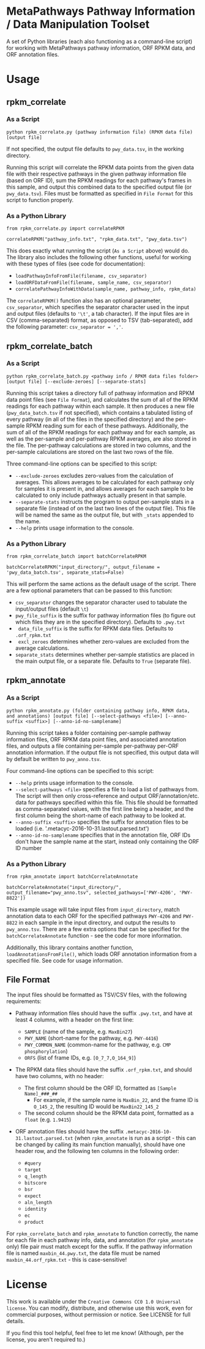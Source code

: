 # MetaPathways Pathway Information / Data Manipulation Toolset
A set of Python libraries (each also functioning as a command-line script) for working with MetaPathways pathway information, ORF RPKM data, and ORF annotation files.


# Usage

## rpkm_correlate

### As a Script
```
python rpkm_correlate.py (pathway information file) (RPKM data file) [output file]
```
If not specified, the output file defaults to ``` pwy_data.tsv ```, in the working directory. 

Running this script will correlate the RPKM data points from the given data file with their respective pathways in the given pathway information file (based on ORF ID), sum the RPKM readings for each pathway's frames in this sample, and output this combined data to the specified output file (or ```pwy_data.tsv```). Files must be formatted as specified in ```File Format``` for this script to function properly.

### As a Python Library
```
from rpkm_correlate.py import correlateRPKM

correlateRPKM("pathway_info.txt", "rpkm_data.txt", "pwy_data.tsv")
```
This does exactly what running the script (```As a Script``` above) would do. The library also includes the following other functions, useful for working with these types of files (see code for documentation):
- ```loadPathwayInfoFromFile(filename, csv_separator)```
- ```loadORFDataFromFile(filename, sample_name, csv_separator)```
- ```correlatePathwayInfoWithData(sample_name, pathway_info, rpkm_data)```

The ```correlateRPKM()``` function also has an optional parameter, ```csv_separator```, which specifies the separator character used in the input and output files (defaults to ```'\t'```, a tab character). If the input files are in CSV (comma-separated) format, as opposed to TSV (tab-separated), add the following parameter: 
```csv_separator = ','```. 


## rpkm_correlate_batch
### As a Script
``` 
python rpkm_correlate_batch.py <pathway info / RPKM data files folder> [output file] [--exclude-zeroes] [--separate-stats]
```
Running this script takes a directory full of pathway information and RPKM data point files (see ```File Format```), and calculates the sum of all of the RPKM readings for each pathway within each sample. It then produces a new file (```pwy_data_batch.tsv``` if not specified), which contains a tabulated listing of every pathway (in all of the files in the specified directory) and the per-sample RPKM reading sum for each of these pathways. Additionally, the sum of all of the RPKM readings for each pathway and for each sample, as well as the per-sample and per-pathway RPKM averages, are also stored in the file. The per-pathway calculations are stored in two columns, and the per-sample calculations are stored on the last two rows of the file. 

Three command-line options can be specified to this script:
- ```--exclude-zeroes``` excludes zero-values from the calculation of averages. This allows averages to be calculated for each pathway only for samples it is present in, and allows averages for each sample to be calculated to only include pathways actually present in that sample.
- ```--separate-stats``` instructs the program to output per-sample stats in a separate file (instead of on the last two lines of the output file). This file will be named the same as the output file, but with ```_stats``` appended to the name.
- ```--help``` prints usage information to the console.


### As a Python Library
```
from rpkm_correlate_batch import batchCorrelateRPKM

batchCorrelateRPKM("input_directory/", output_filename = 'pwy_data_batch.tsv', separate_stats=False)
```
This will perform the same actions as the default usage of the script. There are a few optional parameters that can be passed to this function:
- ```csv_separator``` changes the separator character used to tabulate the input/output files (default `\t`)
- ```pwy_file_suffix``` is the suffix for pathway information files (to figure out which files they are in the specified directory). Defaults to `.pwy.txt`
- ``` data_file_suffix``` is the suffix for RPKM data files. Defaults to ```.orf_rpkm.txt```
- ``` excl_zeroes``` determines whether zero-values are excluded from the average calculations.
- ```separate_stats``` determines whether per-sample statistics are placed in the main output file, or a separate file. Defaults to `True` (separate file).

## rpkm_annotate
### As a Script
```
python rpkm_annotate.py (folder containing pathway info, RPKM data, and annotations) [output file] [--select-pathways <file>] [--anno-suffix <suffix>] [--anno-id-no-samplename]
```
Running this script takes a folder containing per-sample pathway information files, ORF RPKM data point files, and associated annotation files, and outputs a file containing per-sample per-pathway per-ORF annotation information. If the output file is not specified, this output data will by default be written to `pwy_anno.tsv`.

Four command-line options can be specified to this script:
- `--help` prints usage information to the console.
- `--select-pathways <file>` specifies a file to load a list of pathways from. The script will then only cross-reference and output ORF/annotation/etc. data for pathways specified within this file. This file should be formatted as comma-separated values, with the first line being a header, and the first column being the short-name of each pathway to be looked at.
- `--anno-suffix <suffix>` specifies the suffix for annotation files to be loaded (i.e. '.metacyc-2016-10-31.lastout.parsed.txt')
- `--anno-id-no-samplename` specifies that in the annotation file, ORF IDs don't have the sample name at the start, instead only containing the ORF ID number

### As a Python Library
```
from rpkm_annotate import batchCorrelateAnnotate

batchCorrelateAnnotate("input_directory/", output_filename="pwy_anno.tsv", selected_pathways=['PWY-4206', 'PWY-8822'])
```
This example usage will take input files from `input_directory`, match annotation data to each ORF for the specified pathways `PWY-4206` and `PWY-8822` in each sample in the input directory, and output the results to `pwy_anno.tsv`. There are a few extra options that can be specified for the `batchCorrelateAnnotate` function - see the code for more information. 

Additionally, this library contains another function, `loadAnnotationsFromFile()`, which loads ORF annotation information from a specified file. See code for usage information.

## File Format 
The input files should be formatted as TSV/CSV files, with the following requirements:
- Pathway information files should have the suffix `.pwy.txt`, and have at least 4 columns, with a header on the first line: 
	- ```SAMPLE``` (name of the sample, e.g. ```MaxBin27```)
	- ```PWY_NAME``` (short-name for the pathway, e.g. ```PWY-4416```)
	- ```PWY_COMMON_NAME``` (common-name for the pathway, e.g. ```CMP phosphorylation```)
	- ```ORFS``` (list of frame IDs, e.g. ```[O_7_7,O_164_9]```)


- The RPKM data files should have the suffix `.orf_rpkm.txt`, and should have two columns, with no header:
	- The first column should be the ORF ID, formatted as ```[Sample Name]_###_##```
		- For example, if the sample name is ```MaxBin_22```, and the frame ID is ```O_145_2```, the resulting ID would be ```MaxBin22_145_2```
	- The second column should be the RPKM data point, formatted as a ```float``` (e.g. ```1.9415```)
	
- ORF annotation files should have the suffix `.metacyc-2016-10-31.lastout.parsed.txt` (when `rpkm_annotate` is run as a script - this can be changed by calling its main function manually), should have one header row, and the following ten columns in the following order:
	- `#query`
	- `target`
	- `q_length`
	- `bitscore`
	- `bsr`
	- `expect`
	- `aln_length`
	- `identity`
	- `ec`
	- `product`

For `rpkm_correlate_batch` and `rpkm_annotate` to function correctly, the name for each file in each pathway info, data, and annotation (for `rpkm_annotate` only) file pair must match except for the suffix. If the pathway information file is named `maxbin_44.pwy.txt`, the data file must be named `maxbin_44.orf_rpkm.txt` - this is case-sensitive!


# License
This work is available under the ```Creative Commons CC0 1.0 Universal license```. You can modify, distribute, and otherwise use this work, even for commercial purposes, without permission or notice. See LICENSE for full details. 

If you find this tool helpful, feel free to let me know! (Although, per the license, you aren't required to.) 



